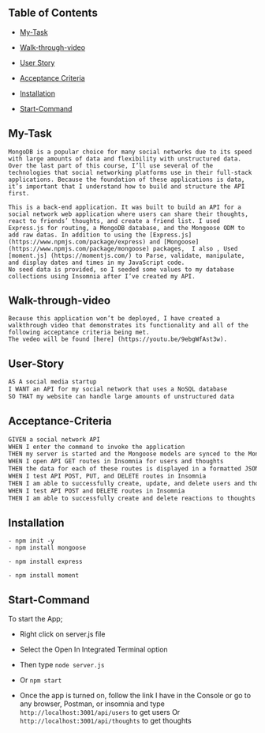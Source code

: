 ## Table of Contents

- [My-Task](#My-Task)

- [Walk-through-video](#Walk-through-video)

- [User Story](#User-Story)

- [Acceptance Criteria](#Acceptance-Criteria)

- [Installation](#Installation)
- [Start-Command](#Start-Command)

## My-Task

```
MongoDB is a popular choice for many social networks due to its speed with large amounts of data and flexibility with unstructured data. Over the last part of this course, I’ll use several of the technologies that social networking platforms use in their full-stack applications. Because the foundation of these applications is data, it’s important that I understand how to build and structure the API first.

This is a back-end application. It was built to build an API for a social network web application where users can share their thoughts, react to friends’ thoughts, and create a friend list. I used Express.js for routing, a MongoDB database, and the Mongoose ODM to add raw datas. In addition to using the [Express.js](https://www.npmjs.com/package/express) and [Mongoose](https://www.npmjs.com/package/mongoose) packages,  I also , Used [moment.js] (https://momentjs.com/) to Parse, validate, manipulate, and display dates and times in my JavaScript code.
No seed data is provided, so I seeded some values to my database collections using Insomnia after I’ve created my API.
```

## Walk-through-video

```
Because this application won’t be deployed, I have created a walkthrough video that demonstrates its functionality and all of the following acceptance criteria being met.
The vedeo will be found [here] (https://youtu.be/9ebgWfAst3w).
```

## User-Story

```md
AS A social media startup
I WANT an API for my social network that uses a NoSQL database
SO THAT my website can handle large amounts of unstructured data
```

## Acceptance-Criteria

```md
GIVEN a social network API
WHEN I enter the command to invoke the application
THEN my server is started and the Mongoose models are synced to the MongoDB database
WHEN I open API GET routes in Insomnia for users and thoughts
THEN the data for each of these routes is displayed in a formatted JSON
WHEN I test API POST, PUT, and DELETE routes in Insomnia
THEN I am able to successfully create, update, and delete users and thoughts in my database
WHEN I test API POST and DELETE routes in Insomnia
THEN I am able to successfully create and delete reactions to thoughts and add and remove friends to a user’s friend list

```

## Installation

```
- npm init -y
- npm install mongoose

- npm install express

- npm install moment

```

## Start-Command
To start the App; 
- Right click on server.js file
- Select the Open In Integrated Terminal option
- Then type ```node server.js```
- Or ```npm start```

- Once the app is turned on, follow the link I have in the Console or go to any browser, Postman, or insomnia and type ```http://localhost:3001/api/users``` to get users
Or ```http://localhost:3001/api/thoughts``` to get thoughts
